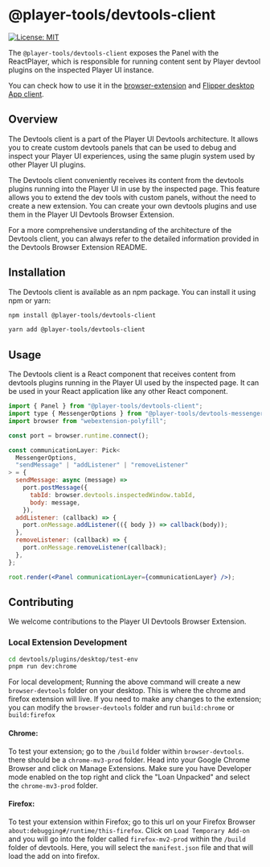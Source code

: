 # @player-tools/devtools-client

[![License: MIT](https://img.shields.io/badge/License-MIT-blue.svg)](./LICENSE)

The `@player-tools/devtools-client` exposes the Panel with the ReactPlayer, which is responsible for running content sent by Player devtool plugins on the inspected Player UI instance.

You can check how to use it in the [browser-extension](https://github.com/player-ui/browser-devtools) and [Flipper desktop App client](https://github.com/player-ui/tools/tree/main/devtools/plugins/mobile/flipper-desktop-client).

## Overview

The Devtools client is a part of the Player UI Devtools architecture. It allows you to create custom devtools panels that can be used to debug and inspect your Player UI experiences, using the same plugin system used by other Player UI plugins.

The Devtools client conveniently receives its content from the devtools plugins running into the Player UI in use by the inspected page. This feature allows you to extend the dev tools with custom panels, without the need to create a new extension. You can create your own devtools plugins and use them in the Player UI Devtools Browser Extension.

For a more comprehensive understanding of the architecture of the Devtools client, you can always refer to the detailed information provided in the Devtools Browser Extension README.

## Installation

The Devtools client is available as an npm package. You can install it using npm or yarn:

```bash
npm install @player-tools/devtools-client
```

```bash
yarn add @player-tools/devtools-client
```

## Usage

The Devtools client is a React component that receives content from devtools plugins running in the Player UI used by the inspected page. It can be used in your React application like any other React component.

```jsx
import { Panel } from "@player-tools/devtools-client";
import type { MessengerOptions } from "@player-tools/devtools-messenger";
import browser from "webextension-polyfill";

const port = browser.runtime.connect();

const communicationLayer: Pick<
  MessengerOptions,
  "sendMessage" | "addListener" | "removeListener"
> = {
  sendMessage: async (message) =>
    port.postMessage({
      tabId: browser.devtools.inspectedWindow.tabId,
      body: message,
    }),
  addListener: (callback) => {
    port.onMessage.addListener(({ body }) => callback(body));
  },
  removeListener: (callback) => {
    port.onMessage.removeListener(callback);
  },
};

root.render(<Panel communicationLayer={communicationLayer} />);
```

## Contributing

We welcome contributions to the Player UI Devtools Browser Extension.

### Local Extension Development
``` bash
cd devtools/plugins/desktop/test-env
pnpm run dev:chrome
```

For local development; Running the above command will create a new `browser-devtools` folder on your desktop. This is where the chrome and firefox extension will live.
If you need to make any changes to the extension; you can modify the `browser-devtools` folder and run `build:chrome` or `build:firefox`

#### Chrome:
To test your extension; go to the `/build` folder within `browser-devtools`. there should be a `chrome-mv3-prod` folder.
Head into your Google Chrome Browser and click on Manage Extensions. Make sure you have Developer mode enabled on the top right and click the "Loan Unpacked" and select the `chrome-mv3-prod` folder.


#### Firefox:
To test your extension within Firefox; go to this url on your Firefox Browser `about:debugging#/runtime/this-firefox`.
Click on `Load Temporary Add-on` and you will go into the folder called `firefox-mv2-prod` within the `/build` folder of devtools. Here, you will select the `manifest.json` file and that will load the add on into firefox.


